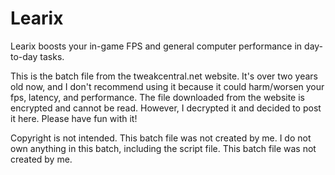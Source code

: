 # Learix

Learix boosts your in-game FPS and general computer performance in day-to-day tasks. 

This is the batch file from the tweakcentral.net website. It's over two years old now, and I don't recommend using it because it could harm/worsen your fps, latency, and performance. The file downloaded from the website is encrypted and cannot be read. However, I decrypted it and decided to post it here. Please have fun with it!

Copyright is not intended. This batch file was not created by me. I do not own anything in this batch, including the script file. This batch file was not created by me.
